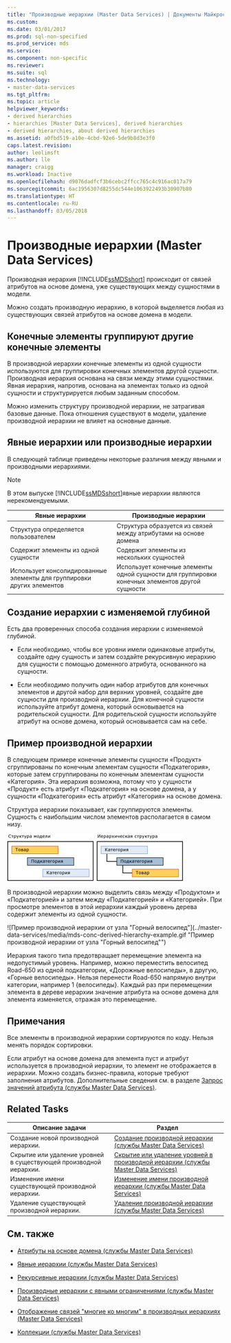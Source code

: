 ```yaml
---
title: "Производные иерархии (Master Data Services) | Документы Майкрософт"
ms.custom: 
ms.date: 03/01/2017
ms.prod: sql-non-specified
ms.prod_service: mds
ms.service: 
ms.component: non-specific
ms.reviewer: 
ms.suite: sql
ms.technology:
- master-data-services
ms.tgt_pltfrm: 
ms.topic: article
helpviewer_keywords:
- derived hierarchies
- hierarchies [Master Data Services], derived hierarchies
- derived hierarchies, about derived hierarchies
ms.assetid: a0fbd519-a10e-4cbd-92e6-5de9b8d3e3f0
caps.latest.revision: 
author: leolimsft
ms.author: lle
manager: craigg
ms.workload: Inactive
ms.openlocfilehash: d9076dadfcf3b6cebc2ffcc765c4c916ac017a79
ms.sourcegitcommit: 6ac1956307d8255dc544e1063922493b30907b80
ms.translationtype: HT
ms.contentlocale: ru-RU
ms.lasthandoff: 03/05/2018
---
```

# <a name="derived-hierarchies-master-data-services"></a>Производные иерархии (Master Data Services)
  Производная иерархия [!INCLUDE[ssMDSshort](../includes/ssmdsshort-md.md)] происходит от связей атрибутов на основе домена, уже существующих между сущностями в модели.  
  
 Можно создать производную иерархию, в которой выделяется любая из существующих связей атрибутов на основе домена в модели.  
  
## <a name="leaf-members-group-other-leaf-members"></a>Конечные элементы группируют другие конечные элементы  
 В производной иерархии конечные элементы из одной сущности используются для группировки конечных элементов другой сущности. Производная иерархия основана на связи между этими сущностями. Явная иерархия, напротив, основана на элементах только из одной сущности и структурируется любым заданным способом.  
  
 Можно изменить структуру производной иерархии, не затрагивая базовые данные. Пока отношения существуют в модели, удаление производной иерархии не влияет на основные данные.  
  
## <a name="explicit-hierarchies-versus-derived-hierarchies"></a>Явные иерархии или производные иерархии  
 В следующей таблице приведены некоторые различия между явными и производными иерархиями.  
  
> [!NOTE]  
>  В этом выпуске [!INCLUDE[ssMDSshort](../includes/ssmdsshort-md.md)]явные иерархии являются нерекомендуемыми.  
  
|Явные иерархии|Производные иерархии|  
|--------------------------|-------------------------|  
|Структура определяется пользователем|Структура образуется из связей между атрибутами на основе домена|  
|Содержит элементы из одной сущности|Содержит элементы из нескольких сущностей|  
|Использует консолидированные элементы для группировки других элементов|Использует конечные элементы одной сущности для группировки конечных элементов другой сущности|  
  
## <a name="creating-a-variable-depth-hierarchy"></a>Создание иерархии с изменяемой глубиной  
 Есть два проверенных способа создания иерархии с изменяемой глубиной.  
  
-   Если необходимо, чтобы все уровни имели одинаковые атрибуты, создайте одну сущность и затем создайте рекурсивную иерархию для сущности с помощью доменного атрибута, основанного на сущности.  
  
-   Если необходимо получить один набор атрибутов для конечных элементов и другой набор для верхних уровней, создайте две сущности для производной иерархии. Для конечной сущности используйте атрибут домена, который основывается на родительской сущности. Для родительской сущности используйте атрибут на основе домена, который основывается сам на себе.  
  
## <a name="derived-hierarchy-example"></a>Пример производной иерархии  
 В следующем примере конечные элементы сущности «Продукт» сгруппированы по конечным элементам сущности «Подкатегория», которые затем сгруппированы по конечным элементам сущности «Категория». Эта иерархия возможна, потому что у сущности «Продукт» есть атрибут «Подкатегория» на основе домена, а у сущности «Подкатегория» есть атрибут «Категория» на основе домена.  
  
 Структура иерархии показывает, как группируются элементы. Сущность с наибольшим числом элементов располагается в самом низу.  
  
 ![Иерархия, являющаяся производной от структуры модели](../master-data-services/media/mds-conc-derived-hierarchy-structure.gif "Иерархия, являющаяся производной от структуры модели")  
  
 В производной иерархии можно выделить связь между «Продуктом» и «Подкатегорией» и затем между «Подкатегорией» и «Категорией». При просмотре элементов в этой иерархии каждый уровень дерева содержит элементы из одной сущности.  
  
 ![Пример производной иерархии от узла "Горный велосипед"](../master-data-services/media/mds-conc-derived-hierarchy-example.gif "Пример производной иерархии от узла "Горный велосипед"")  
  
 Иерархия такого типа предотвращает перемещение элемента на недопустимый уровень. Например, можно переместить велосипед Road-650 из одной подкатегории, «Дорожные велосипеды», в другую, «Горные велосипеды». Нельзя перенести Road-650 напрямую внутри категории, например 1 {велосипеды}. Каждый раз при перемещении элемента в дереве иерархии значение атрибута на основе домена для элемента изменяется, отражая это перемещение.  
  
## <a name="notes"></a>Примечания  
 Все элементы в производной иерархии сортируются по коду. Нельзя менять порядок сортировки.  
  
 Если атрибут на основе домена для элемента пуст и атрибут используется в производной иерархии, то элемент не отображается в иерархии. Можно создать бизнес-правила, которые требуют заполнения атрибутов. Дополнительные сведения см. в разделе [Запрос значений атрибута (службы Master Data Services)](../master-data-services/require-attribute-values-master-data-services.md).  
  
## <a name="related-tasks"></a>Related Tasks  
  
|Описание задачи|Раздел|  
|----------------------|-----------|  
|Создание новой производной иерархии.|[Создание производной иерархии (службы Master Data Services)](../master-data-services/create-a-derived-hierarchy-master-data-services.md)|  
|Скрытие или удаление уровней в существующей производной иерархии.|[Скрытие или удаление уровней в производной иерархии (службы Master Data Services)](../master-data-services/hide-or-delete-levels-in-a-derived-hierarchy-master-data-services.md)|  
|Изменение имени существующей производной иерархии.|[Изменение имени производной иерархии (службы Master Data Services)](../master-data-services/change-a-derived-hierarchy-name-master-data-services.md)|  
|Удаление существующей производной иерархии.|[Удаление производной иерархии (службы Master Data Services)](../master-data-services/delete-a-derived-hierarchy-master-data-services.md)|  
  
## <a name="related-content"></a>См. также  
  
-   [Атрибуты на основе домена (службы Master Data Services)](../master-data-services/domain-based-attributes-master-data-services.md)  
  
-   [Явные иерархии (службы Master Data Services)](../master-data-services/explicit-hierarchies-master-data-services.md)  
  
-   [Рекурсивные иерархии (службы Master Data Services)](../master-data-services/recursive-hierarchies-master-data-services.md)  
  
-   [Производные иерархии с явными ограничениями (службы Master Data Services)](../master-data-services/derived-hierarchies-with-explicit-caps-master-data-services.md)  
  
-   [Отображение связей "многие ко многим" в производных иерархиях (Master Data Services)](../master-data-services/show-many-to-many-relationships-in-derived-hierarchies-master-data-services.md)  
  
-   [Коллекции (службы Master Data Services)](../master-data-services/collections-master-data-services.md)  
  
  
